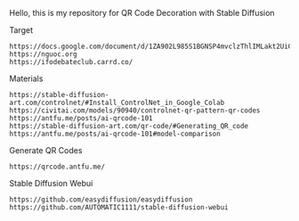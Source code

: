 Hello, this is my repository for QR Code Decoration with Stable Diffusion

Target
```
https://docs.google.com/document/d/1ZA902L985S1BGNSP4mvclzThlIMLakt2UiCm2BRbxRo/edit
https://nguoc.org
https://ifodebateclub.carrd.co/
```
Materials
```
https://stable-diffusion-art.com/controlnet/#Install_ControlNet_in_Google_Colab
https://civitai.com/models/90940/controlnet-qr-pattern-qr-codes
https://antfu.me/posts/ai-qrcode-101
https://stable-diffusion-art.com/qr-code/#Generating_QR_code
https://antfu.me/posts/ai-qrcode-101#model-comparison
```
Generate QR Codes
```
https://qrcode.antfu.me/
```
Stable Diffusion Webui
```
https://github.com/easydiffusion/easydiffusion
https://github.com/AUTOMATIC1111/stable-diffusion-webui
```
